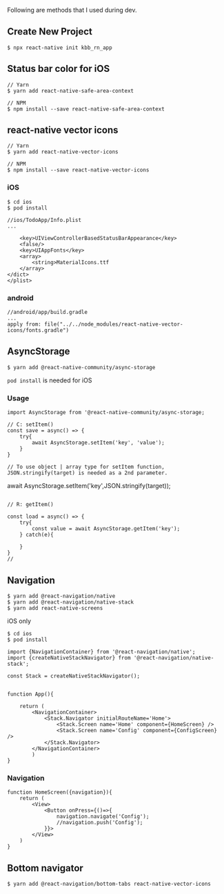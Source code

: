 Following are methods that I used during dev.

## Create New Project

```
$ npx react-native init kbb_rn_app

```

## Status bar color for iOS

```
// Yarn
$ yarn add react-native-safe-area-context

// NPM
$ npm install --save react-native-safe-area-context
```

## react-native vector icons

```
// Yarn
$ yarn add react-native-vector-icons

// NPM
$ npm install --save react-native-vector-icons
```

### iOS

```
$ cd ios
$ pod install
```

```
//ios/TodoApp/Info.plist
...

    <key>UIViewControllerBasedStatusBarAppearance</key>
    <false/>
    <key>UIAppFonts</key>
    <array>
        <string>MaterialIcons.ttf
    </array>
</dict>
</plist>
```

### android

```
//android/app/build.gradle
...
apply from: file("../../node_modules/react-native-vector-icons/fonts.gradle")
```

## AsyncStorage

```
$ yarn add @react-native-community/async-storage
```

`pod install` is needed for iOS

### Usage

```
import AsyncStorage from '@react-native-community/async-storage;

// C: setItem()
const save = async() => {
    try{
        await AsyncStorage.setItem('key', 'value');
    }
}

// To use object | array type for setItem function, JSON.stringify(target) is needed as a 2nd parameter.
```

await AsyncStorage.setItem('key',JSON.stringify(target));

```

// R: getItem()

const load = async() => {
    try{
        const value = await AsyncStorage.getItem('key');
    } catch(e){

    }
}
//
```

## Navigation

```
$ yarn add @react-navigation/native
$ yarn add @react-navigation/native-stack
$ yarn add react-native-screens
```

iOS only

```
$ cd ios
$ pod install
```

```
import {NavigationContainer} from '@react-navigation/native';
import {createNativeStackNavigator} from '@react-navigation/native-stack';

const Stack = createNativeStackNavigator();


function App(){

    return (
        <NavigationContainer>
            <Stack.Navigator initialRouteName='Home'>
                <Stack.Screen name='Home' component={HomeScreen} />
                <Stack.Screen name='Config' component={ConfigScreen} />
            </Stack.Navigator>
        </NavigationContainer>
        )
}
```

### Navigation

```
function HomeScreen({navigation}){
    return (
        <View>
            <Button onPress={()=>{
                navigation.navigate('Config');
                //navigation.push('Config');
            }}>
        </View>
    )
}
```

## Bottom navigator

```
$ yarn add @react-navigation/bottom-tabs react-native-vector-icons
```
